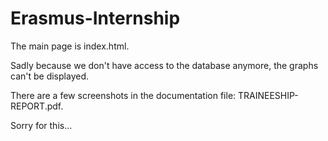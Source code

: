 # Erasmus-Internship

The main page is index.html.

Sadly because we don't have access to the database anymore, the graphs can't be displayed.

There are a few screenshots in the documentation file: TRAINEESHIP-REPORT.pdf.

Sorry for this...
